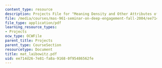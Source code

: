 ```yaml
---
content_type: resource
description: Projects File for "Meaning Density and Other Attributes of Deep Engagement"
file: /media/courses/mas-961-seminar-on-deep-engagement-fall-2004/ee714d267e81fa8a91680f95486562fe_mat_laibowitz.pdf
file_type: application/pdf
learning_resource_types:
- Projects
ocw_type: OCWFile
parent_title: Projects
parent_type: CourseSection
resourcetype: Document
title: mat_laibowitz.pdf
uid: ee714d26-7e81-fa8a-9168-0f95486562fe
---
```

